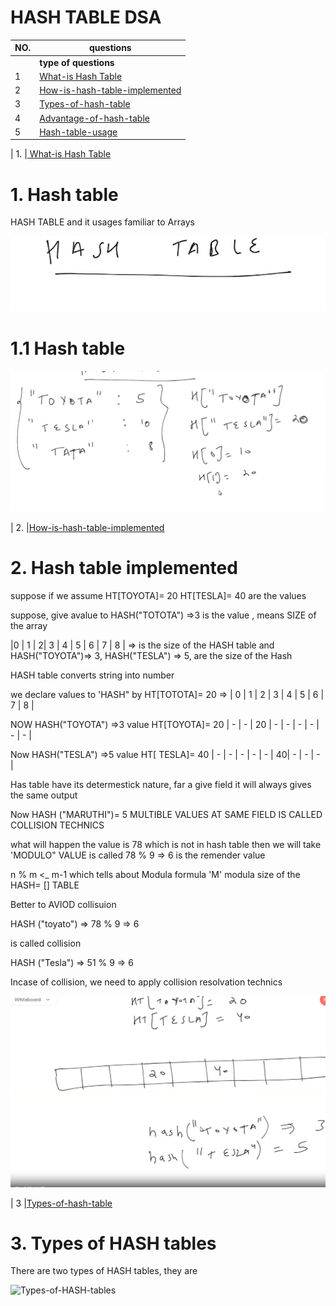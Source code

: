 # HASH TABLE DSA

| NO. | questions                                                                                                                                                              |
| --- | ------------------------------------------------------------------------------------------------------------------------------------------------------------------------------------------------------------------------------------------------|
|     | **type of questions**                                                                                                                                                   |
|  1  |[ What-is Hash Table](#)                                                                                                                                                 |
|  2  |[How-is-hash-table-implemented](#)                                                                                                                                       |
|  3  |[Types-of-hash-table](#)                                                                                                                                                 |
|  4  |[Advantage-of-hash-table](#)                                                                                                                                             |
|  5  |[Hash-table-usage](#)                                                                                                                                                    |








|  1. |[ What-is Hash Table](#)

# 1. Hash table

<p> HASH TABLE and it usages familiar to Arrays  </p> 

![what-is-hash-table](./whatishashtable/image1.png)

# 1.1 Hash table

![what-is-hash-table](./whatishashtable/image2.png)


|  2. |[How-is-hash-table-implemented](#)

# 2. Hash table implemented
<p> suppose if we assume HT[TOYOTA]= 20 HT[TESLA]= 40 are the values </p>
<p>  suppose, give avalue to HASH("TOTOTA") =>3 is the value , means SIZE of the array </p>
<P> |0  | 1 |  2| 3 | 4  | 5 | 6 | 7 | 8 |  => is the size of the  HASH table and HASH("TOYOTA")=> 3, HASH("TESLA") => 5, are the size of the Hash  </P>
<p> HASH table converts string into number </p>
<p> we declare values to 'HASH" by HT[TOTOTA]= 20  => | 0 | 1 | 2  | 3 | 4  | 5 | 6 | 7 | 8 | </p>
<P> NOW HASH("TOYOTA") =>3  value HT[TOYOTA]= 20      | - | - | 20 | - | -  | - | - | - | - | </P>
<P> Now HASH("TESLA") =>5   value HT[ TESLA]= 40      | - | - |  - | - | -  | 40| - | - | - | </P>
<p>Has table have its determestick nature, far a give field it will always gives the same output </p>
<p> Now HASH ("MARUTHI")= 5 MULTIBLE VALUES AT SAME FIELD IS CALLED COLLISION TECHNICS </p>
<P> what will happen the value is 78 which is not in hash table then we will take 'MODULO" VALUE is called 78 % 9  => 6 is the remender value</P>
<p> n % m <_ m-1 which tells about Modula formula 'M' modula size of the HASH= [] TABLE </p> 
<p >Better to AVIOD  collisuion </p>
<p> HASH ("toyato") => 78 % 9 => 6 </p> is called collision</p>
<p> HASH ("Tesla")  => 51 % 9 => 6 </p>
<p>Incase of collision, we need to apply collision resolvation technics </p>
  
![what-is-hash-table-implemented](./Howishashtableimplemented/image1.png)

|  3  |[Types-of-hash-table](#)   

# 3. Types of HASH tables
<p> There are two types of HASH tables, they are </p>

![Types-of-HASH-tables](./)
